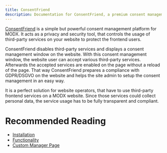 ```yaml
---
title: ConsentFriend
description: Documentation for ConsentFriend, a premium consent management platform for MODX by Treehill Studio.
---
```


[ConsentFriend](https://modmore.com/consentfriend/) is a simple but powerful
consent management platform for MODX. It acts as a privacy and security tool,
that controls the usage of third-party services on your website to protect the
frontend users.

ConsentFriend disables third-party services and displays a consent management
window on the website. With this consent management window, the website user
can accept various third-party services. Afterwards the accepted services are
enabled on the page without a reload of the page. That way ConsentFriend
prepares a compliance with GDPR/DSGVO on the website and helps the site admin to
setup the consent management in an easy way.

It is a perfect solution for website operators, that have to use third-party
frontend services on a MODX website. Since those services could collect personal
data, the service usage has to be fully transparent and compliant.

# Recommended Reading

- [Installation](01_Installation)
- [Functionality](02_Functionality/01_Introduction)
- [Custom Manager Page](03_Custom_Manager_Page)
<!-- - [FAQ](04_FAQ) -->

